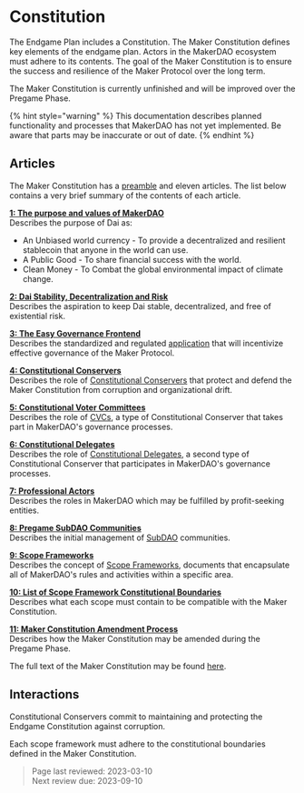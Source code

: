 # Constitution

The Endgame Plan includes a Constitution. The Maker Constitution defines key elements of the endgame plan. Actors in the MakerDAO ecosystem must adhere to its contents. The goal of the Maker Constitution is to ensure the success and resilience of the Maker Protocol over the long term.

The Maker Constitution is currently unfinished and will be improved over the Pregame Phase.

{% hint style="warning" %} This documentation describes planned functionality and processes that MakerDAO has not yet implemented. Be aware that parts may be inaccurate or out of date. {% endhint %}

## Articles

The Maker Constitution has a [preamble](https://mips.makerdao.com/mips/details/MIP101#MIP101c1) and eleven articles. The list below contains a very brief summary of the contents of each article.

**[1: The purpose and values of MakerDAO](https://mips.makerdao.com/mips/details/MIP101#1-the-purpose-and-values-of-makerdao)**  
Describes the purpose of Dai as:
* An Unbiased world currency - To provide a decentralized and resilient stablecoin that anyone in the world can use.
* A Public Good - To share financial success with the world.
* Clean Money - To Combat the global environmental impact of climate change.

**[2: Dai Stability, Decentralization and Risk](https://mips.makerdao.com/mips/details/MIP101#2-dai-stablecoin-stability-decentralization-and-risk)**  
Describes the aspiration to keep Dai stable, decentralized, and free of existential risk.

**[3: The Easy Governance Frontend](https://mips.makerdao.com/mips/details/MIP101#3-the-easy-governance-frontend-egf-)**  
Describes the standardized and regulated [application](easy-governance-frontend.md) that will incentivize effective governance of the Maker Protocol.

**[4: Constitutional Conservers](https://mips.makerdao.com/mips/details/MIP101#4-constitutional-conservers)**  
Describes the role of [Constitutional Conservers](constitutional-conservers.md) that protect and defend the Maker Constitution from corruption and organizational drift.

**[5: Constitutional Voter Committees](https://mips.makerdao.com/mips/details/MIP101#5-constitutional-voter-committees-cvcs-)**  
Describes the role of [CVCs](cvc.md), a type of Constitutional Conserver that takes part in MakerDAO's governance processes.

**[6: Constitutional Delegates](https://mips.makerdao.com/mips/details/MIP101#6-constitutional-delegates-cds-)**  
Describes the role of [Constitutional Delegates](delegates.md), a second type of Constitutional Conserver that participates in MakerDAO's governance processes.

**[7: Professional Actors](https://mips.makerdao.com/mips/details/MIP101#7-professional-actors)**  
Describes the roles in MakerDAO which may be fulfilled by profit-seeking entities.

**[8: Pregame SubDAO Communities](https://mips.makerdao.com/mips/details/MIP101#8-pregame-subdao-communities)**  
Describes the initial management of [SubDAO](../subdaos/overview.md) communities.

**[9: Scope Frameworks](https://mips.makerdao.com/mips/details/MIP101#9-scope-frameworks)**  
Describes the concept of [Scope Frameworks](scopes-and-frameworks.md), documents that encapsulate all of MakerDAO's rules and activities within a specific area.

**[10: List of Scope Framework Constitutional Boundaries](https://mips.makerdao.com/mips/details/MIP101#10-list-of-scope-framework-constutional-boundaries)**  
Describes what each scope must contain to be compatible with the Maker Constitution.

**[11: Maker Constitution Amendment Process](https://mips.makerdao.com/mips/details/MIP101#11-maker-constitution-amendment-process)**  
Describes how the Maker Constitution may be amended during the Pregame Phase.

The full text of the Maker Constitution may be found [here](https://mips.makerdao.com/mips/details/MIP101).

## Interactions

Constitutional Conservers commit to maintaining and protecting the Endgame Constitution against corruption.

Each scope framework must adhere to the constitutional boundaries defined in the Maker Constitution.

>Page last reviewed: 2023-03-10   
>Next review due: 2023-09-10    